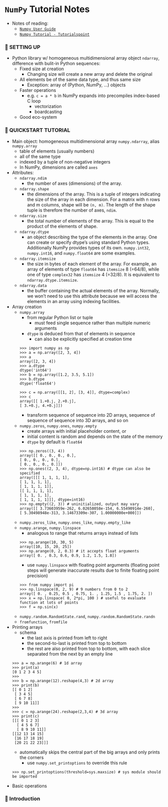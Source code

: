 # `NumPy` Tutorial Notes

- Notes of reading:
    - [`Numpy User Guide`](https://numpy.org/doc/1.18/numpy-user.pdf)
    - [`Numpy Tutorial - Tutorialspoint`](https://www.tutorialspoint.com/numpy/index.htm)
    
### 🌱 SETTING UP

- Python library w/ homogeneous multidimensional array object `ndarray`, difference with bulit-in Python sequences: 
    - Fixed size at creation
        - Changing size will create a new array and delete the original
    - All elements be of the same data type, and thus same size
        - Exception: array of (Python, NumPy, ...) objects 
    - Faster operations
        - e.g. `c = a * b` in NumPy expands into precompiles index-based C loop
            - vectorization
            - boardcasting
    - Good eco-system

### 🌱 QUICKSTART TUTORIAL

- Main object: homogeneous multidimensional array `numpy.ndarray`, alias `numpy.array`
    - table of elements (usually numbers)
    - all of the same type
    - indexed by a tuple of non-negative integers 
    - In NumPy, dimensions are called `axes`
- Attributes: 
    - `ndarray.ndim` 
        - the number of axes (dimensions) of the array.
    - `ndarray.shape` 
        - the dimensions of the array. This is a tuple of integers indicating the size of the array in each dimension. For a matrix with n rows and m columns, shape will be `(n, m)`. The length of the shape tuple is therefore the number of axes, `ndim`.
    - `ndarray.size` 
        - the total number of elements of the array. This is equal to the product of the elements of shape. 
    - `ndarray.dtype` 
        - an object describing the type of the elements in the array. One can create or specify dtype’s using standard Python types. Additionally NumPy provides types of its own. `numpy.int32`, `numpy.int16`, and `numpy.float64` are some examples.
    - `ndarray.itemsize` 
        - the size in bytes of each element of the array. For example, an array of elements of type `float64` has `itemsize` 8 (=64/8), while one of type `complex32` has `itemsize` 4 (=32/8). It is equivalent to `ndarray.dtype.itemsize`.
    - `ndarray.data` 
        - the buffer containing the actual elements of the array. Normally, we won’t need to use this attribute because we will access the elements in an array using indexing facilities.
- Array creation
    - `numpy.array`
        - from regular Python list or tuple
            - must feed single sequence rather than multiple numeric arguments
        - `dtype` is deduced from that of elements in sequence
            - can also be explicitly specified at creation time
        ```
        >>> import numpy as np
        >>> a = np.array([2, 3, 4])
        >>> a
        array([2, 3, 4])
        >>> a.dtype
        dtype('int64')
        >>> b = np.array([1.2, 3.5, 5.1])
        >>> b.dtype
        dtype('float64')
        
        >>> c = np.array([[1, 2], [3, 4]], dtype=complex)
        >>> c
        array([[ 1.+0.j, 2.+0.j],
        [ 3.+0.j, 4.+0.j]])
        ```
        - transform sequence of sequence into 2D arrays, sequence of sequence of sequence into 3D arrays, and so on
    - `numpy.zeros`, `numpy.ones`, `numpy.empty`
        - create arrays with initial placeholder content, or 
        - initial content is random and depends on the state of the memory
        - `dtype` by default is `float64`
        ```
        >>> np.zeros((3, 4))
        array([[ 0., 0., 0., 0.],
        [ 0., 0., 0., 0.],
        [ 0., 0., 0., 0.]])
        >>> np.ones((2, 3, 4), dtype=np.int16) # dtype can also be specified
        array([[[ 1, 1, 1, 1],
        [ 1, 1, 1, 1],
        [ 1, 1, 1, 1]],
        [[ 1, 1, 1, 1],
        [ 1, 1, 1, 1],
        [ 1, 1, 1, 1]]], dtype=int16)
        >>> np.empty((2, 3)) # uninitialized, output may vary
        array([[ 3.73603959e-262, 6.02658058e-154, 6.55490914e-260],
        [ 5.30498948e-313, 3.14673309e-307, 1.00000000e+000]])
        ```
    - `numpy.zeros_like`, `numpy.ones_like`, `numpy.empty_like`
    - `numpy.arange`, `numpy.linspace`
        - analogous to range that returns arrays instead of lists
        ```
        >>> np.arange(10, 30, 5)
        array([10, 15, 20, 25])
        >>> np.arange(0, 2, 0.3) # it accepts float arguments
        array([ 0. , 0.3, 0.6, 0.9, 1.2, 1.5, 1.8])
        ```
        - use `numpy.linspace` with floating point arguments (floating point steps will generate inaccurate results due to finite floating point precision)
        ```
        >>> from numpy import pi
        >>> np.linspace(0, 2, 9) # 9 numbers from 0 to 2
        array([ 0. , 0.25, 0.5 , 0.75, 1. , 1.25, 1.5 , 1.75, 2. ])
        >>> x = np.linspace( 0, 2*pi, 100 ) # useful to evaluate function at lots of points
        >>> f = np.sin(x)
        ```
    - `numpy.random.RandomState.rand`, `numpy.random.RandomState.randn` 
    - `fromfunction`, `fromfile`
- Printing arrays
    - schema
        - the last axis is printed from left to right
        - the second-to-last is printed from top to bottom
        - the rest are also printed from top to bottom, with each slice separated from the next by an empty line
    ```
    >>> a = np.arange(6) # 1d array
    >>> print(a)
    [0 1 2 3 4 5]
    >>>
    >>> b = np.arange(12).reshape(4,3) # 2d array
    >>> print(b)
    [[ 0 1 2]
     [ 3 4 5]
     [ 6 7 8]
     [ 9 10 11]]
    >>>
    >>> c = np.arange(24).reshape(2,3,4) # 3d array
    >>> print(c)
    [[[ 0 1 2 3]
      [ 4 5 6 7]
      [ 8 9 10 11]]
    [[12 13 14 15]
     [16 17 18 19]
     [20 21 22 23]]]
    ```
    - automatically skips the central part of the big arrays and only prints the corners
        - use `numpy.set_printoptions` to override this rule
    ```
    >>> np.set_printoptions(threshold=sys.maxsize) # sys module should be imported
    ```
- Basic operations


### 🌱 Introduction
